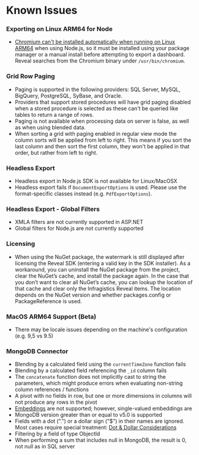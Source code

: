 # Known Issues

### Exporting on Linux ARM64 for Node

- [Chromium can't be installed automatically when running on Linux ARM64](https://github.com/puppeteer/puppeteer/issues/7740) when using Node.js, so it must be installed using your package manager or a manual install before attempting to export a dashboard. Reveal searches from the Chromium binary under `/usr/bin/chromium`.

### Grid Row Paging

- Paging is supported in the following providers: SQL Server, MySQL, BigQuery, PostgreSQL, SyBase, and Oracle. 
- Providers that support stored procedures will have grid paging disabled when a stored procedure is selected as these can't be queried like tables to return a range of rows. 
- Paging is not available when processing data on server is false, as well as when using blended data.
- When sorting a grid with paging enabled in regular view mode the column sorts will be applied from left to right. This means if you sort the last column and then sort the first column, they won't be applied in that order, but rather from left to right.

### Headless Export

- Headless export in Node.js SDK is not available for Linux/MacOSX
- Headless export fails if ```DocumentExportOptions``` is used. Please use the format-specific classes instead (e.g. ```PdfExportOptions```).

### Headless Export - Global Filters

- XMLA filters are not currently supported in ASP.NET
- Global filters for Node.js are not currently supported

### Licensing

- When using the NuGet package, the watermark is still displayed after licensing the Reveal SDK (entering a valid key in the SDK installer). As a workaround, you can uninstall the NuGet package from the project, clear the NuGet’s cache, and install the package again. In the case that you don’t want to clear all NuGet’s cache, you can lookup the location of that cache and clear only the Infragistics Reveal items. The location depends on the NuGet version and whether packages.config or PackageReference is used.

### MacOS ARM64 Support (Beta)

- There may be locale issues depending on the machine's configuration (e.g. 9,5 vs 9.5)

### MongoDB Connector

- Blending by a calculated field using the `currentTimeZone` function fails
- Blending by a calculated field referencing the `_id` column fails
- The `concatenate` function does not implicitly cast to string the parameters, which might produce errors when evaluating non-string column references / functions
- A pivot with no fields in row, but one or more dimensions in columns will not produce any rows in the pivot
- [Embeddings](https://www.mongodb.com/basics/embedded-mongodb) are not supported; however, single-valued embeddings are
- MongoDB version greater than or equal to v5.0 is supported
- Fields with a dot (".") or a dollar sign ("$") in their names are ignored. Most cases require special treatment: [Dot & Dollar Considerations](https://www.mongodb.com/docs/manual/core/dot-dollar-considerations/)
- Filtering by a field of type ObjectId
- When performing a sum that includes null in MongoDB, the result is 0, not null as in SQL server
